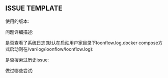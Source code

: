 ## ISSUE TEMPLATE

使用的版本:

问题详细描述:

是否查看了系统日志(默认在启动用户家目录下loonflow.log,docker compose方式启动则在/var/log/loonflow/loonflow.log):

是否搜索过历史issue:

做过哪些尝试:
